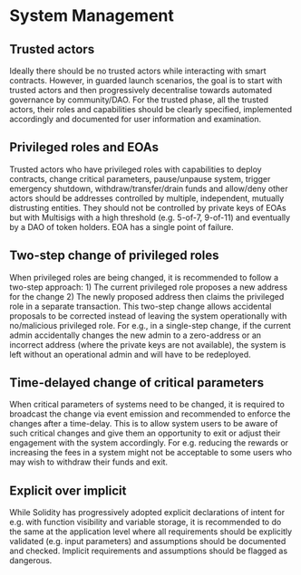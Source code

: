 # System Management

## Trusted actors

Ideally there should be no trusted actors while interacting with smart contracts. However, in guarded launch scenarios, the goal is to start with trusted actors and then progressively decentralise towards automated governance by community/DAO. For the trusted phase, all the trusted actors, their roles and capabilities should be clearly specified, implemented accordingly and documented for user information and examination.

## Privileged roles and EOAs

Trusted actors who have privileged roles with capabilities to deploy contracts, change critical parameters, pause/unpause system, trigger emergency shutdown, withdraw/transfer/drain funds and allow/deny other actors should be addresses controlled by multiple, independent, mutually distrusting entities. They should not be controlled by private keys of EOAs but with Multisigs with a high threshold (e.g. 5-of-7, 9-of-11) and eventually by a DAO of token holders. EOA has a single point of failure.

## Two-step change of privileged roles

When privileged roles are being changed, it is recommended to follow a two-step approach: 1) The current privileged role proposes a new address for the change 2) The newly proposed address then claims the privileged role in a separate transaction. This two-step change allows accidental proposals to be corrected instead of leaving the system operationally with no/malicious privileged role. For e.g., in a single-step change, if the current admin accidentally changes the new admin to a zero-address or an incorrect address (where the private keys are not available), the system is left without an operational admin and will have to be redeployed.

## Time-delayed change of critical parameters

When critical parameters of systems need to be changed, it is required to broadcast the change via event emission and recommended to enforce the changes after a time-delay. This is to allow system users to be aware of such critical changes and give them an opportunity to exit or adjust their engagement with the system accordingly. For e.g. reducing the rewards or increasing the fees in a system might not be acceptable to some users who may wish to withdraw their funds and exit.

## Explicit over implicit

While Solidity has progressively adopted explicit declarations of intent for e.g. with function visibility and variable storage, it is recommended to do the same at the application level where all requirements should be explicitly validated (e.g. input parameters) and assumptions should be documented and checked. Implicit requirements and assumptions should be flagged as dangerous.
